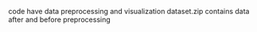 code have data preprocessing and visualization 
dataset.zip contains data after and before preprocessing
